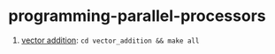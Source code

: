 # programming-parallel-processors

1. [vector addition](\vector_addition):
`cd vector_addition && make all`